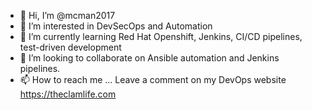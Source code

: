 - 👋 Hi, I’m @mcman2017
- 👀 I’m interested in DevSecOps and Automation
- 🌱 I’m currently learning Red Hat Openshift, Jenkins, CI/CD pipelines, test-driven development
- 💞️ I’m looking to collaborate on Ansible automation and Jenkins pipelines.
- 📫 How to reach me ...  Leave a comment on my DevOps website https://theclamlife.com

<!---
mcman2017/mcman2017 is a ✨ special ✨ repository because its `README.md` (this file) appears on your GitHub profile.
You can click the Preview link to take a look at your changes.
--->
